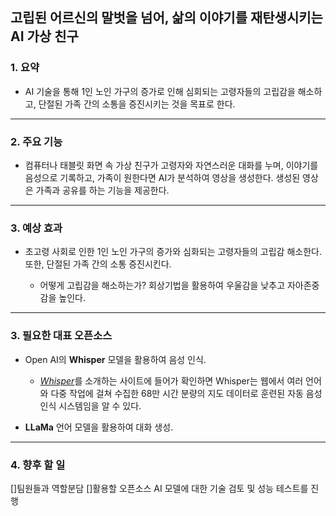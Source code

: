 ## 고립된 어르신의 말벗을 넘어, 삶의 이야기를 재탄생시키는 AI 가상 친구

### 1. 요약
- AI 기술을 통해 1인 노인 가구의 증가로 인해 심회되는 고령자들의 고립감을 해소하고, 단절된 가족 간의 소통을 증진시키는 것을 목표로 한다.
---  
### 2. 주요 기능
- 컴퓨터나 태블릿 화면 속 가상 친구가 고령자와 자연스러운 대화를 누며, 이야기를 음성으로 기록하고, 가족이 원한다면 AI가 분석하여 영상을 생성한다. 생성된 영상은 가족과 공유를 하는 기능을 제공한다.
---
### 3. 예상 효과
- 초고령 사회로 인한 1인 노인 가구의 증가와 심화되는 고령자들의 고립감 해소한다. 또한, 단절된 가족 간의 소통 증진시킨다. 
  
    - 어떻게 고립감을 해소하는가? 회상기법을 활용하여 우울감을 낮추고 자아존중감을 높인다.
---
### 3. 필요한 대표 오픈소스
- Open AI의 **Whisper** 모델을 활용하여 음성 인식.
  
     - [*Whisper*](https://openai.com/ko-KR/index/whisper/)를 소개하는 사이트에 들어가 확인하면 Whisper는 웹에서 여러 언어와 다중 작업에 걸쳐 수집한 68만 시간 분량의 지도 데이터로 훈련된 자동 음성 인식 시스템임을 알 수 있다. 

- **LLaMa** 언어 모델을 활용하여 대화 생성.
---
### 4. 향후 할 일
[]팀원들과 역할분담
[]활용할 오픈소스 AI 모델에 대한 기술 검토 및 성능 테스트를 진행
